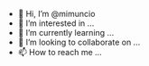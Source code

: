 - 👋 Hi, I’m @mimuncio
- 👀 I’m interested in ...
- 🌱 I’m currently learning ...
- 💞️ I’m looking to collaborate on ...
- 📫 How to reach me ...

<!---
mimuncio/mimuncio is a ✨ special ✨ repository because its `README.md` (this file) appears on your GitHub profile.
You can click the Preview link to take a look at your changes.
--->
